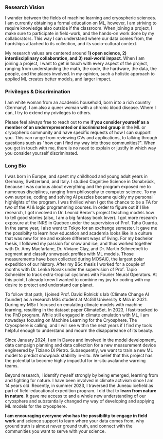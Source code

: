 
<!-- ### Long Bio
I was born in Europe, and spend my childhood and young adult years in Germany, Switzerland, and Italy. After not being able to decide what I want to study, because everything seemed to be incredibly interesting and captivating to me, ranging from physics to medicine, I settled for a study program called Cognitive Science at the Osnabrück University. There I got exposure to philosophy, neurology, mathematics and computer science. I realized quickly how much I enjoy coding and started focusing on all the AI and CS courses our program had to offer. I also enjoyed passing that knowledge along and become a TA for the introductory and more advanced AI & logic programing courses. I gained my first research experience at the INRS under the supervision of Taha Ouarda, learned a lot of unexpected and new things during my exchange semester in Tokyo, and supported Dr. Leonid Berov as a research assistant in teaching models to tell good stories (I am big fantasy book lover).

Since I am 14 years old, I have been engaged in climate activism. While I am not engaging directly in the past years due to my time commitment for my research, I still feel very connected to the movement. I belief that we as scientists have a responsibility to engage in climate action and co-create systematic change.

Towards the end of my BSc I realized that I could combine my passion for our environment with my joy for coding. I started picking up projects that are at the intersection between Machine Learning and Earth sciences. Since the cryosphere always fascinated me the most of all biomes, it made only sense that I ended up working on my BSc thesis at the Snow- and Avalanche Institute in Switzerland, segmenting and classifying snow types of snowpacks. I worked together with Amy Macfarlane, Viviane Clay and Martin Schneebeli. Those measurements have been collected during MOSAiC, the largest polar expedition of our history. After my BSc thesis I worked for a couple of months with
xxx, xx and Prof. Tapio Schneider to track extra-tropical cyclones with Fourier Neural Operators.

In 2021, I started my MSc in Computer Science at the McGill university and the Mila - Quebec AI institute under the supervision of Prof. David Rolnick. At his lab, I could follow my curiosity and co-lead my first bigger research project. Thanks to the funding of Intel, we could start looking into super-emulating climate models and presented our first result, a climate model dataset for machine learning, at Neurips 2023. In fall 2023, I fast-tracked into the PhD program. While my Research MSc was focusing on Machine Learning for Climate Modeling, my PhD is centered around Machine Learning for Cryospheric Sciences.

My passion for cryospheric sciences goes beyond theory: I love to be emerged in alpine and polar landscapes. In summer 2023, I had the chance to traverse the Juneau icefield as part of field-educational expedition program. From practicing crevasse rescue and glacier travel, maintaining the base camp for NASA, learning wilderness first aid and the flow mechanics of glaciers, debugging GPRs for days at feet of an icefall, to making friendships for life - it has been the summer of my life.

Since January 2024, I am in Davos and involved in the model development, data campaign planning and data collection for a new measurement device engineered by Tiziano Di Pietro. Subsequently, we want to train a new ML model to predict snowpack stability in-situ.  We belief that this project has the potential to become highly impactful for in-situ avalanche warning teams.
 <!-- We belief that this project has the potential to become highly impactful for in-situ avalanche warning teams. We are closely collaborating with diverse cryospheric scientists and with the national avalanche warning teams from Switzerland and Austria. -->
<!--
**I am encouraging everyone who has the possibility to engage in field work** and science support to learn where your data comes from, why ground truth is almost never ground truth, and connect with the communities you want to serve with your science. -->

### Research Vision
I wander between the fields of machine learning and cryospheric sciences. I am currently obtaining a formal education on ML, however, I am striving to require knowledge also outside if the classroom. When joining a project, I make sure to participate in field-work, and the hands-on work done by my collaborators. This way I can understand where our data comes from, the hardships attached to its collection, and its socio-cultural context.

My research values are centered around **1) open science, 2) interdisciplinary collaboration, and 3) real-world impact**. When I am joining a project, I want to get in touch with every aspect of the project, ranging from understanding the math, the code, the hardware, the data, the people, and the places involved. In my opinion, such a holistic approach to applied ML creates better models, and larger impact.

### Privileges & Discrimination
I am white woman from an academic household, born into a rich country (Germany). I am also a queer woman with a chronic blood disease. Where I can, I try to extend my privileges to others.

Please feel always free to reach out to me **if you consider yourself as a member of an underrepresented or discriminated group** in the ML or cryospheric community and have specific requests of how I can support you. This can range from reviewing CVs and applications, to talking through questions such as "how can I find my way into those communities?". When you get in touch with me, there is no need to explain or justify in which way you consider yourself discriminated.

### Long Bio
I was born in Europe, and spent my childhood and young adult years in Germany, Switzerland, and Italy. I studied Cognitive Science in Osnabrück, because I was curious about everything and the program exposed me to numerous disciplines, ranging from philosophy to computer science. To my own surprise, coding and solving AI puzzles became quickly my personal highlights of the program. I was thrilled when I got the chance to be a TA for two of the AI & logic programming courses. In order to figure out if I like research, I got involved in Dr. Leonid Berov's project teaching models how to tell good stories (also, I am a big fantasy book lover). I got more research exposure
at the INRS in Quebec under the supervision of Prof. Taha Ouarda. In the same year, I also went to Tokyo for an exchange semester. It gave me the possibilty to learn how education and academia looks like in a culture that was new for me and explore different ways of living. For my bachelor thesis, I followed my passion for snow and ice, and thus worked together with Dr. Amy Macfarlane, Dr. Viviane Clay, and Dr. Martin Schneebeli to segment and classify snowpack profiles with ML models. Those measurements have been collected during MOSAiC, the largest polar expedition of our history. After my BSc thesis I worked for a couple of months with Dr. Lenka Novak under the supervision of Prof. Tapio Schneider to track extra-tropical cyclones with Fourier Neural Operators. At this point, I already knew I wanted to combine my joy for coding with my desire to protect and understand our planet.

To follow that path, I joined Prof. David Rolnick's lab (Climate Change AI founder) as a research MSc student at McGill University & Mila in 2021. During my MSc I focused on emulating climate models with machine learning, resulting in the dataset paper ClimateSet. In 2023, I fast-tracked to the PhD program. While still engaged in climate emulation with ML, I am nowadays focusing on Machine Learning for the Cryosphere. The Cryosphere is calling, and I will see within the next years if I find my tools helpful enough to understand and mourn the disappareance of its beauty.

Since January 2024, I am in Davos and involved in the model development, data campaign planning and data collection for a new measurement device engineered by Tiziano Di Pietro. Subsequently, we want to train a new ML model to predict snowpack stability in-situ. We belief that this project has the potential to become highly impactful for in-situ avalanche warning teams.

Beyond research, I identify myself strongly by being emerged, learning from and fighting for nature. I have been involved in climate activism since I am 14 years old. Recently, in summer 2023, I traversed the Juneau icefield as part of field-educational expedition program. I did that to __learn from nature in nature__. It gave me access to and a whole new understanding of our cryosphere and substantially changed my way of developing and applying ML models for the cryosphere.

**I am encouraging everyone who has the possibility to engage in field work** and science support to learn where your data comes from, why ground truth is almost never ground truth, and connect with the communities you want to serve with your science.


